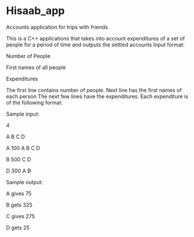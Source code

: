 # Hisaab_app
Accounts application for trips with friends

This is a C++ applications that takes into account expenditures of a set of people for a period of time and outputs the settled accounts
Input format:

Number of People

First names of all people

Expenditures

The first line contains number of people. Next line has the first names of each person
The next few lines have the expenditures.
Each expenditure is of the following format:
<name of person who paid> <amount paid> <List of people for who he paid>

Sample input:

4

A B C D

A 100 A B C D

B 500 C D

D 300 A B

Sample output:

A gives 75

B gets 325

C gives 275

D gets 25



